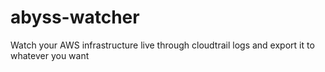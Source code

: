 # abyss-watcher
Watch your AWS infrastructure live through cloudtrail logs and export it to whatever you want 
